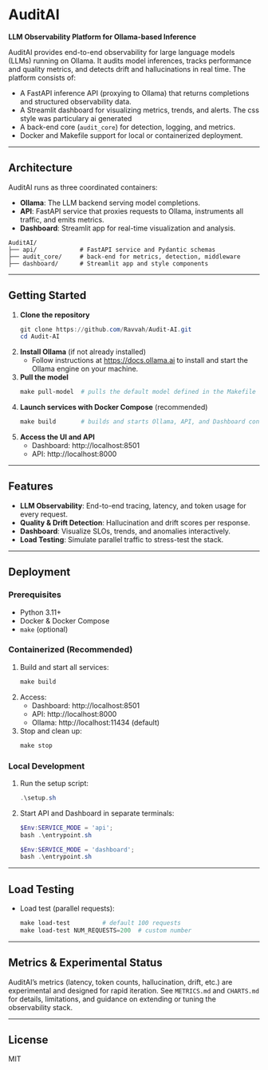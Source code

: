# AuditAI

**LLM Observability Platform for Ollama-based Inference**

AuditAI provides end-to-end observability for large language models (LLMs) running on Ollama. It audits model inferences, tracks performance and quality metrics, and detects drift and hallucinations in real time. The platform consists of:

- A FastAPI inference API (proxying to Ollama) that returns completions and structured observability data.
- A Streamlit dashboard for visualizing metrics, trends, and alerts. The css style was particulary ai generated
- A back-end core (`audit_core`) for detection, logging, and metrics.
- Docker and Makefile support for local or containerized deployment.
---

## Architecture

AuditAI runs as three coordinated containers:

- **Ollama**: The LLM backend serving model completions.
- **API**: FastAPI service that proxies requests to Ollama, instruments all traffic, and emits metrics.
- **Dashboard**: Streamlit app for real-time visualization and analysis.

```
AuditAI/
├── api/            # FastAPI service and Pydantic schemas
├── audit_core/     # back-end for metrics, detection, middleware
├── dashboard/      # Streamlit app and style components
```

---

## Getting Started

1. **Clone the repository**
   ```powershell
   git clone https://github.com/Ravvah/Audit-AI.git
   cd Audit-AI
   ```
2. **Install Ollama** (if not already installed)
   - Follow instructions at https://docs.ollama.ai to install and start the Ollama engine on your machine.
3. **Pull the model**
   ```powershell
   make pull-model  # pulls the default model defined in the Makefile
   ```
4. **Launch services with Docker Compose** (recommended)
   ```powershell
   make build       # builds and starts Ollama, API, and Dashboard containers
   ```
5. **Access the UI and API**
   - Dashboard: http://localhost:8501
   - API:       http://localhost:8000

---

## Features

- **LLM Observability**: End-to-end tracing, latency, and token usage for every request.
- **Quality & Drift Detection**: Hallucination and drift scores per response.
- **Dashboard**: Visualize SLOs, trends, and anomalies interactively.
- **Load Testing**: Simulate parallel traffic to stress-test the stack.

---

## Deployment

### Prerequisites
- Python 3.11+
- Docker & Docker Compose
- `make` (optional)

### Containerized (Recommended)
1. Build and start all services:
   ```powershell
   make build
   ```
2. Access:
   - Dashboard: http://localhost:8501
   - API: http://localhost:8000
   - Ollama: http://localhost:11434 (default)
3. Stop and clean up:
   ```powershell
   make stop
   ```

### Local Development
1. Run the setup script:
   ```powershell
   .\setup.sh
   ```
2. Start API and Dashboard in separate terminals:
   ```powershell
   $Env:SERVICE_MODE = 'api'; 
   bash .\entrypoint.sh
   ```

   ```powershell
   $Env:SERVICE_MODE = 'dashboard'; 
   bash .\entrypoint.sh
   ```

---

## Load Testing
- Load test (parallel requests):
  ```powershell
  make load-test         # default 100 requests
  make load-test NUM_REQUESTS=200  # custom number
  ```

---

## Metrics & Experimental Status

AuditAI’s metrics (latency, token counts, hallucination, drift, etc.) are experimental and designed for rapid iteration. See `METRICS.md` and `CHARTS.md` for details, limitations, and guidance on extending or tuning the observability stack.

---

## License
MIT
